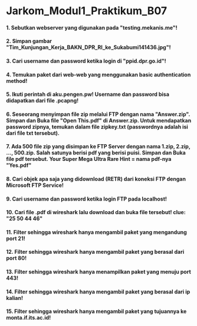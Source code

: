 # Jarkom_Modul1_Praktikum_B07

#### 1. Sebutkan webserver yang digunakan pada "testing.mekanis.me"!
#### 2. Simpan gambar "Tim_Kunjungan_Kerja_BAKN_DPR_RI_ke_Sukabumi141436.jpg"!
#### 3. Cari username dan password ketika login di "ppid.dpr.go.id"!
#### 4. Temukan paket dari web-web yang menggunakan basic authentication method!
#### 5. Ikuti perintah di aku.pengen.pw! Username dan password bisa didapatkan dari file .pcapng!
#### 6. Seseorang menyimpan file zip melalui FTP dengan nama "Answer.zip". Simpan dan Buka file "Open This.pdf" di Answer.zip. Untuk mendapatkan password zipnya, temukan dalam file zipkey.txt (passwordnya adalah isi dari file txt tersebut).
#### 7. Ada 500 file zip yang disimpan ke FTP Server dengan nama 1.zip, 2.zip, ..., 500.zip. Salah satunya berisi pdf yang berisi puisi. Simpan dan Buka file pdf tersebut. Your Super Mega Ultra Rare Hint = nama pdf-nya "Yes.pdf"
#### 8. Cari objek apa saja yang didownload (RETR) dari koneksi FTP dengan Microsoft FTP Service!
#### 9. Cari username dan password ketika login FTP pada localhost!
#### 10. Cari file .pdf di wireshark lalu download dan buka file tersebut! clue: "25 50 44 46"
#### 11. Filter sehingga wireshark hanya mengambil paket yang mengandung port 21!
#### 12. Filter sehingga wireshark hanya mengambil paket yang berasal dari port 80!
#### 13. Filter sehingga wireshark hanya menampilkan paket yang menuju port 443!
#### 14. Filter sehingga wireshark hanya mengambil paket yang berasal dari ip kalian!
#### 15. Filter sehingga wireshark hanya mengambil paket yang tujuannya ke monta.if.its.ac.id!
